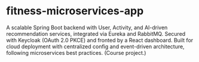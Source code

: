 # fitness-microservices-app
A scalable Spring Boot backend with User, Activity, and AI-driven recommendation services, integrated via Eureka and RabbitMQ. Secured with Keycloak (OAuth 2.0 PKCE) and fronted by a React dashboard. Built for cloud deployment with centralized config and event-driven architecture, following microservices best practices. (Course project.)
